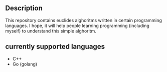 ## Description

This repository contains euclides alghoritms written in certain
programming languages. I hope, it will help people learning programming
(including myself) to understand this simple alghoritm.

## currently supported languages

- C++
- Go (golang)
